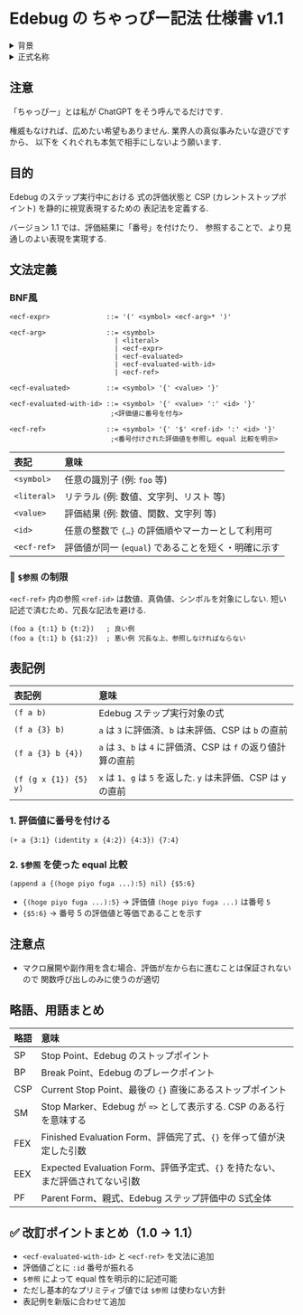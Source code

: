 # Edebug の ちゃっぴー記法 仕様書 v1.1

<details><summary>背景</summary>
Emacs の補完機能で \*Completions\* バッファに補完候補が表示されない
バグに困った私が Edebug を使って調査し、ChatGPT と対話するうちに
「ひとまず用語と記法を定義しよう」となり、勝手に取り決めたものです.
</details>

<details><summary>正式名称</summary>
Edebug の ちゃっぴー記法 (Edebug ChaP Format 略称 ECF)
</details>

## 注意
「ちゃっぴー」とは私が ChatGPT をそう呼んでるだけです.

権威もなければ、広めたい希望もありません.
業界人の真似事みたいな遊びですから、
以下を くれぐれも本気で相手にしないよう願います.

## 目的
Edebug のステップ実行中における 式の評価状態と 
CSP (カレントストップポイント) を静的に視覚表現するための
表記法を定義する.

バージョン 1.1 では、評価結果に「番号」を付けたり、
参照することで、より見通しのよい表現を実現する.

## 文法定義

### BNF風

```
<ecf-expr>              ::= '(' <symbol> <ecf-arg>* ')'

<ecf-arg>               ::= <symbol>
                          | <literal>
                          | <ecf-expr>
                          | <ecf-evaluated>
                          | <ecf-evaluated-with-id>
                          | <ecf-ref>

<ecf-evaluated>         ::= <symbol> '{' <value> '}'

<ecf-evaluated-with-id> ::= <symbol> '{' <value> ':' <id> '}'
                         ;<評価値に番号を付与>

<ecf-ref>               ::= <symbol> '{' '$' <ref-id> ':' <id> '}'
                         ;<番号付けされた評価値を参照し equal 比較を明示>
```

| 表記        | 意味                                                |
|:------------|:----------------------------------------------------|
| `<symbol>`  | 任意の識別子 (例: `foo` 等)                         |
| `<literal>` | リテラル (例: 数値、文字列、リスト 等)              |
| `<value>`   | 評価結果 (例: 数値、関数、文字列 等)                |
| `<id>`      | 任意の整数で `{…}` の評価順やマーカーとして利用可  |
| `<ecf-ref>` | 評価値が同一 (`equal`) であることを短く・明確に示す |

### 📌 `$参照` の制限

`<ecf-ref>` 内の参照 `<ref-id>` は数値、真偽値、シンボルを対象にしない.
短い記述で済むため、冗長な記法を避ける.

```
(foo a {t:1} b {t:2})   ; 良い例
(foo a {t:1} b {$1:2})  ; 悪い例 冗長な上、参照しなければならない
```

## 表記例

| 表記例 | 意味 |
|:-------|:-----|
| `(f a b)` | Edebug ステップ実行対象の式 |
| `(f a {3} b)` | `a` は `3` に評価済、`b` は未評価、CSP は `b` の直前 |
| `(f a {3} b {4})` | `a` は `3`、`b` は `4` に評価済、CSP は `f` の返り値計算の直前 |
| `(f (g x {1}) {5} y)` | `x` は `1`、`g` は `5` を返した. `y` は未評価、CSP は `y` の直前 |

### 1. 評価値に番号を付ける

```
(+ a {3:1} (identity x {4:2}) {4:3}) {7:4}
```

### 2. `$参照` を使った equal 比較

```
(append a {(hoge piyo fuga ...):5} nil) {$5:6}
```

- `{(hoge piyo fuga ...):5}` → 評価値 `(hoge piyo fuga ...)` は番号 `5`
- `{$5:6}` → 番号 5 の評価値と等価であることを示す

## 注意点
- マクロ展開や副作用を含む場合、評価が左から右に進むことは保証されないので
  関数呼び出しのみに使うのが適切

## 略語、用語まとめ

| 略語 | 意味 |
|:-----|:-----|
| SP   | Stop Point、Edebug のストップポイント |
| BP   | Break Point、Edebug のブレークポイント |
| CSP  | Current Stop Point、最後の `{}` 直後にあるストップポイント |
| SM   | Stop Marker、Edebug が `=>` として表示する. CSP のある行を意味する |
| FEX  | Finished Evaluation Form、評価完了式、`{}` を伴って値が決定した引数 |
| EEX  | Expected Evaluation Form、評価予定式、`{}` を持たない、まだ評価されてない引数 |
| PF   | Parent Form、親式、Edebug ステップ評価中の S式全体 |

## ✅ 改訂ポイントまとめ（1.0 → 1.1）

- `<ecf-evaluated-with-id>` と `<ecf-ref>` を文法に追加
- 評価値ごとに `:id` 番号が振れる
- `$参照` によって equal 性を明示的に記述可能
- ただし基本的なプリミティブ値では `$参照` は使わない方針
- 表記例を新版に合わせて追加
